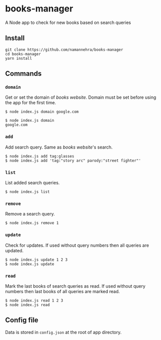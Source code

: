 # books-manager
A Node app to check for new books based on search queries

## Install
```
git clone https://github.com/namannehra/books-manager
cd books-manager
yarn install
```

## Commands

### `domain`
Get or set the domain of *books website*. Domain must be set before using the
app for the first time.
```
$ node index.js domain google.com

$ node index.js domain
google.com
```

### `add`
Add search query. Same as *books website*'s search.
```
$ node index.js add tag:glasses
$ node index.js add 'tag:"story arc" parody:"street fighter"'
```

### `list`
List added search queries.
```
$ node index.js list
```

### `remove`
Remove a search query.
```
$ node index.js remove 1
```

### `update`
Check for updates. If used without query numbers then all queries are updated.
```
$ node index.js update 1 2 3
$ node index.js update
```

### `read`
Mark the last books of search queries as read. If used without query numbers
then last books of all queries are marked read.
```
$ node index.js read 1 2 3
$ node index.js read
```

## Config file
Data is stored in `config.json` at the root of app directory.